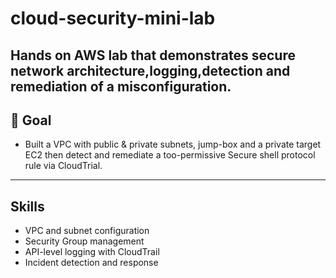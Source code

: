 # cloud-security-mini-lab
Hands on AWS lab that demonstrates secure network architecture,logging,detection and remediation of a misconfiguration.
---
## 🎯 Goal 
- Built a VPC with public & private subnets, jump-box and a private target EC2 then detect and remediate a too-permissive Secure shell protocol rule via CloudTrial.
---
  ## Skills 
  - VPC and subnet configuration  
  - Security Group management  
  - API-level logging with CloudTrail  
  - Incident detection and response 
